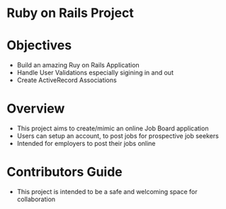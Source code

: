# Ruby on Rails Project

# Objectives
* Build an amazing Ruy on Rails Application
* Handle User Validations especially sigining in and out
* Create ActiveRecord Associations

# Overview
* This project aims to create/mimic an online Job Board application
* Users can setup an account, to post jobs for prospective job seekers
* Intended for employers to post their jobs online 

# Contributors Guide
* This project is intended to be a safe and welcoming space for collaboration


